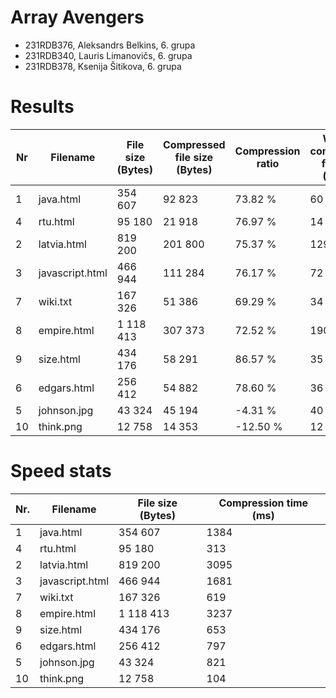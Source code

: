 # Array Avengers
- 231RDB376, Aleksandrs Belkins, 6. grupa
- 231RDB340, Lauris Limanovičs, 6. grupa 
- 231RDB378, Ksenija Šitikova, 6. grupa

# Results

| Nr   | Filename           | File size (Bytes) | Compressed file size (Bytes) | Compression ratio | WinRar compressed file size (Bytes) | WinRar compression ratio | Difference |
| ---- | ------------------ | ----------------- | -----------------------------| ------------------| ----------------------------------- | ------------------------ | ---------- |
| 1    | java.html          | 354 607           | 92 823                       | 73.82 %           | 60 331                              | 82.99 %                  | 9.17 %     |
| 4    | rtu.html           | 95 180            | 21 918                       | 76.97 %           | 14 894                              | 84.35 %                  | 7.38 %     |
| 2    | latvia.html        | 819 200           | 201 800                      | 75.37 %           | 129 711                             | 84.17 %                  | 8.80 %     |
| 3    | javascript.html    | 466 944           | 111 284                      | 76.17 %           | 72 947                              | 84.38 %                  | 8.21 %     |
| 7    | wiki.txt           | 167 326           | 51 386                       | 69.29 %           | 34 565                              | 79.34 %                  | 10.05 %    |
| 8    | empire.html        | 1 118 413         | 307 373                      | 72.52 %           | 190 788                             | 82.94 %                  | 10.42 %    |
| 9    | size.html          | 434 176           | 58 291                       | 86.57 %           | 35 435                              | 91.84 %                  | 5.27 %     |
| 6    | edgars.html        | 256 412           | 54 882                       | 78.60 %           | 36 189                              | 85.89 %                  | 7.29 %     |
| 5    | johnson.jpg        | 43 324            | 45 194                       | -4.31 %           | 40 388                              | 6.78 %                   | 11.09 %    |
| 10   | think.png          | 12 758            | 14 353                       | -12.50 %          | 12 758                              | 0.00 %                   | 12.50 %    |

# Speed stats

| Nr.  | Filename           | File size (Bytes) | Compression time (ms) |
| ---- | ------------------ | ----------------- | --------------------- |
| 1    | java.html          | 354 607           | 1384                  |
| 4    | rtu.html           | 95 180            | 313                   |
| 2    | latvia.html        | 819 200           | 3095                  |
| 3    | javascript.html    | 466 944           | 1681                  |
| 7    | wiki.txt           | 167 326           | 619                   |
| 8    | empire.html        | 1 118 413         | 3237                  |
| 9    | size.html          | 434 176           | 653                   |
| 6    | edgars.html        | 256 412           | 797                   |
| 5    | johnson.jpg        | 43 324            | 821                   |
| 10   | think.png          | 12 758            | 104                   |